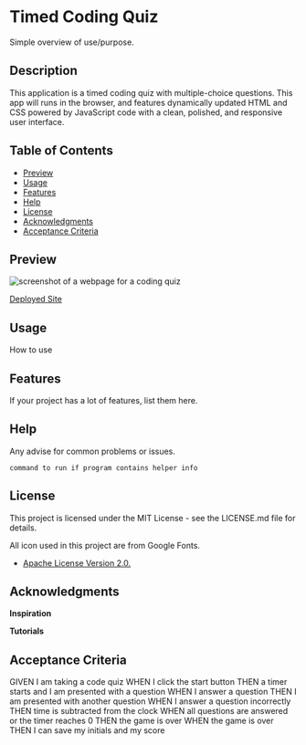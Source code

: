# Timed Coding Quiz
Simple overview of use/purpose.

## Description

This application is a timed coding quiz with multiple-choice questions.
This app will runs in the browser, and features dynamically updated HTML and CSS powered by JavaScript code with a clean, polished, and responsive user interface.

## Table of Contents

- [Preview](#preview)
- [Usage](#usage)
- [Features](#features)
- [Help](#help)
- [License](#license)
- [Acknowledgments](#acknowledgments)
- [Acceptance Criteria](#acceptance-criteria)

## Preview
![screenshot of a webpage for a coding quiz](/Timed-Coding-Quiz/assets/images/Coding%20Quiz%20Preview.png)

[Deployed Site]()

## Usage

How to use

## Features

If your project has a lot of features, list them here.

## Help

Any advise for common problems or issues.
```
command to run if program contains helper info
```

## License

This project is licensed under the MIT License - see the LICENSE.md file for details.

All icon used in this project are from Google Fonts. 
- [Apache License Version 2.0.](https://www.apache.org/licenses/LICENSE-2.0.txt)

## Acknowledgments

**Inspiration**

**Tutorials**

## Acceptance Criteria

GIVEN I am taking a code quiz
WHEN I click the start button
THEN a timer starts and I am presented with a question
WHEN I answer a question
THEN I am presented with another question
WHEN I answer a question incorrectly
THEN time is subtracted from the clock
WHEN all questions are answered or the timer reaches 0
THEN the game is over
WHEN the game is over
THEN I can save my initials and my score
